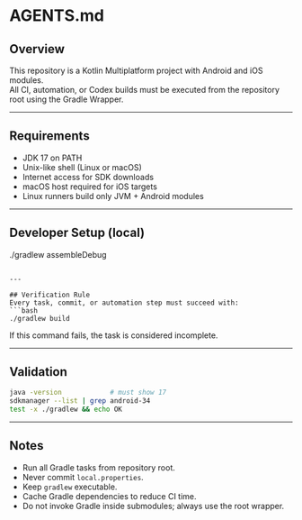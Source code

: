 # AGENTS.md

## Overview
This repository is a Kotlin Multiplatform project with Android and iOS modules.  
All CI, automation, or Codex builds must be executed from the repository root using the Gradle Wrapper.

---

## Requirements
- JDK 17 on PATH  
- Unix-like shell (Linux or macOS)  
- Internet access for SDK downloads  
- macOS host required for iOS targets  
- Linux runners build only JVM + Android modules

---


## Developer Setup (local)
./gradlew assembleDebug
```

---

## Verification Rule
Every task, commit, or automation step must succeed with:
```bash
./gradlew build
```
If this command fails, the task is considered incomplete.

---

## Validation
```bash
java -version            # must show 17
sdkmanager --list | grep android-34
test -x ./gradlew && echo OK
```

---

## Notes
- Run all Gradle tasks from repository root.  
- Never commit `local.properties`.  
- Keep `gradlew` executable.  
- Cache Gradle dependencies to reduce CI time.  
- Do not invoke Gradle inside submodules; always use the root wrapper.  
